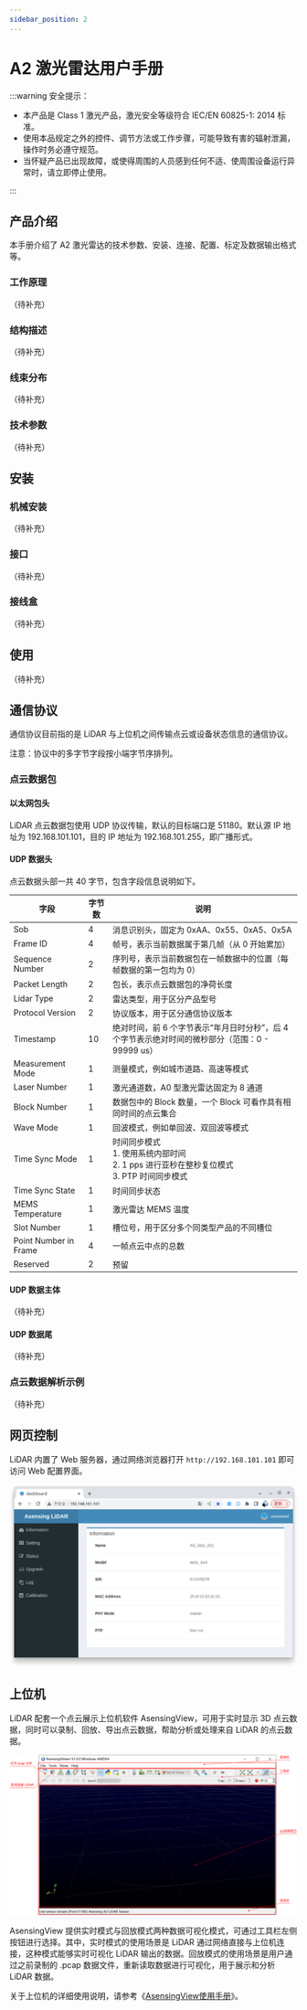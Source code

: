 ```yaml
---
sidebar_position: 2
---
```


# A2 激光雷达用户手册


:::warning 安全提示：

- 本产品是 Class 1 激光产品，激光安全等级符合 IEC/EN 60825-1: 2014 标准。
- 使用本品规定之外的控件、调节方法或工作步骤，可能导致有害的辐射泄漏，操作时务必遵守规范。
- 当怀疑产品已出现故障，或使得周围的人员感到任何不适、使周围设备运行异常时，请立即停止使用。

:::

## 产品介绍

本手册介绍了 A2 激光雷达的技术参数、安装、连接、配置、标定及数据输出格式等。



### 工作原理

（待补充）

### 结构描述

（待补充）

### 线束分布

（待补充）

### 技术参数

（待补充）

## 安装

### 机械安装

（待补充）

### 接口

（待补充）

### 接线盒

（待补充）

## 使用

（待补充）


## 通信协议

通信协议目前指的是 LiDAR 与上位机之间传输点云或设备状态信息的通信协议。

注意：协议中的多字节字段按小端字节序排列。

### 点云数据包

#### 以太网包头

LiDAR 点云数据包使用 UDP 协议传输，默认的目标端口是 51180。默认源 IP 地址为 192.168.101.101，目的 IP 地址为 192.168.101.255，即广播形式。

#### UDP 数据头

点云数据头部一共 40 字节，包含字段信息说明如下。

| 字段                  | 字节数 | 说明                                                         |
| --------------------- | ------ | ------------------------------------------------------------ |
| Sob                   | 4      | 消息识别头，固定为 0xAA、0x55、0xA5、0x5A                    |
| Frame ID              | 4      | 帧号，表示当前数据属于第几帧（从 0 开始累加）                |
| Sequence Number       | 2      | 序列号，表示当前数据包在一帧数据中的位置（每帧数据的第一包均为 0） |
| Packet Length         | 2      | 包长，表示点云数据包的净荷长度                               |
| Lidar Type            | 2      | 雷达类型，用于区分产品型号                                   |
| Protocol Version      | 2      | 协议版本，用于区分通信协议版本                               |
| Timestamp             | 10     | 绝对时间，前 6 个字节表示“年月日时分秒”，后 4 个字节表示绝对时间的微秒部分（范围：0 - 99999 us） |
| Measurement Mode      | 1      | 测量模式，例如城市道路、高速等模式                           |
| Laser Number          | 1      | 激光通道数，A0 型激光雷达固定为 8 通道                       |
| Block Number          | 1      | 数据包中的 Block 数量，一个 Block 可看作具有相同时间的点云集合 |
| Wave Mode             | 1      | 回波模式，例如单回波、双回波等模式                           |
| Time Sync Mode        | 1      | 时间同步模式<br/>1. 使用系统内部时间<br/>2. 1 pps 进行亚秒在整秒复位模式<br/>3. PTP 时间同步模式 |
| Time Sync State       | 1      | 时间同步状态                                                 |
| MEMS Temperature      | 1      | 激光雷达 MEMS 温度                                           |
| Slot Number           | 1      | 槽位号，用于区分多个同类型产品的不同槽位                     |
| Point Number in Frame | 4      | 一帧点云中点的总数                                           |
| Reserved              | 2      | 预留                                                         |



#### UDP 数据主体

（待补充）

#### UDP 数据尾

（待补充）

### 点云数据解析示例

（待补充）



## 网页控制

LiDAR 内置了 Web 服务器，通过网络浏览器打开 `http://192.168.101.101` 即可访问 Web 配置界面。

![](./images/WebServer-UI.png)



## 上位机

LiDAR 配套一个点云展示上位机软件 AsensingView，可用于实时显示 3D 点云数据，同时可以录制、回放、导出点云数据，帮助分析或处理来自 LiDAR 的点云数据。

![](./images/AsensingViewer_Main_UI_CN.png)

AsensingView 提供实时模式与回放模式两种数据可视化模式，可通过工具栏左侧按钮进行选择。其中，实时模式的使用场景是 LiDAR 通过网络直接与上位机连接，这种模式能够实时可视化 LiDAR 输出的数据。回放模式的使用场景是用户通过之前录制的 .pcap 数据文件，重新读取数据进行可视化，用于展示和分析 LiDAR 数据。

关于上位机的详细使用说明，请参考《[AsensingView使用手册](/AsensingDocs/lidar/AsensingViewer_User_Manual)》。


